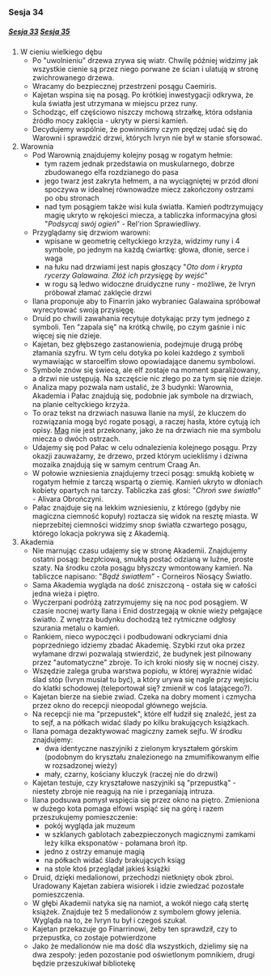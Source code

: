 ### Sesja 34
##### [Sesja 33](#sesja-033) [Sesja 35](#sesja-035)
1. W cieniu wielkiego dębu
    - Po "uwolnieniu" drzewa zrywa się wiatr. Chwilę później widzimy jak wszystkie cienie są przez niego porwane ze ścian i ulatują w stronę zwichrowanego drzewa.
    - Wracamy do bezpiecznej przestrzeni posągu Caemiris. 
    - Kajetan wspina się na posąg. Po krótkiej inwestygacji odkrywa, że kula światła jest utrzymana w miejscu przez runy.
    - Schodząc, elf częściowo niszczy mchową strzałkę, która odsłania źródło mocy zaklęcia - ukryty w piersi kamień.
    - Decydujemy wspólnie, że powinniśmy czym prędzej udać się do Warowni i sprawdzić drzwi, których Ivryn nie był w stanie sforsować.
2. Warownia
    - Pod Warownią znajdujemy kolejny posąg w rogatym hełmie: 
        - tym razem jednak przedstawia on muskularnego, dobrze zbudowanego elfa rozdzianego do pasa 
        - jego twarz jest zakryta hełmem, a na wyciągniętej w przód dłoni spoczywa w idealnej równowadze miecz zakończony ostrzami po obu stronach
        - nad tym posągiem także wisi kula światła. Kamień podtrzymujący magię ukryto w rękojeści miecza, a tabliczka informacyjna głosi "_Podsycaj swój ogień_" - Rel'rion Sprawiedliwy.
    - Przyglądamy się drzwiom warowni: 
        - wpisane w geometrię celtyckiego krzyża, widzimy runy i 4 symbole, po jednym na każdą ćwiartkę: głowa, dłonie, serce i waga
        - na łuku nad drzwiami jest napis głoszący "_Oto dom i krypta rycerzy Galawaina. Złóż ich przysięgę by wejść_"
        - w rogu są ledwo widoczne druidyczne runy - możliwe, że Ivryn próbował złamać zaklęcie drzwi
    - Ilana proponuje aby to Finarrin jako wybraniec Galawaina spróbował wyrecytować swoją przysięgę.
    - Druid po chwili zawahania recytuje dotykając przy tym jednego z symboli. Ten "zapala się" na krótką chwilę, po czym gaśnie i nic więcej się nie dzieje.
    - Kajetan, bez głębszego zastanowienia, podejmuje drugą próbę złamania szyfru. W tym celu dotyka po kolei każdego z symboli wymawiając w staroelfim słowo opowiadające danemu symbolowi.
    - Symbole znów się świecą, ale elf zostaje na moment sparaliżowany, a drzwi nie ustępują. Na szczęście nic złego po za tym się nie dzieje.
    - Analiza mapy pozwala nam ustalić, że 3 budynki: Warownia, Akademia i Pałac znajdują się, podobnie jak symbole na drzwiach, na planie celtyckiego krzyża.
    - To oraz tekst na drzwiach nasuwa Ilanie na myśl, że kluczem do rozwiązania mogą być rogate posągi, a raczej hasła, które cytują ich opisy. [Mag](Kajetan) nie jest przekonany, jako że na drzwiach nie ma symbolu miecza o dwóch ostrzach.
    - Udajemy się pod Pałac w celu odnalezienia kolejnego posągu. Przy okazji zauważamy, że drzewo, przed którym uciekliśmy i dziwna mozaika znajdują się w samym centrum Craag An.
    - W połowie wzniesienia znajdujemy trzeci posąg: smukłą kobietę w rogatym hełmie z tarczą wspartą o ziemię. Kamień ukryto w dłoniach kobiety opartych na tarczy. Tabliczka zaś głosi: "_Chroń swe światło_" - Alivara Obrończyni.
    - Pałac znajduje się na lekkim wzniesieniu, z którego (gdyby nie magiczna ciemność kopuły) roztacza się widok na resztę miasta. W nieprzebitej ciemności widzimy snop światła czwartego posągu, którego lokacja pokrywa się z Akademią.
3. Akademia
    - Nie marnując czasu udajemy się w stronę Akademii. Znajdujemy ostatni posąg: bezpłciową, smukłą postać odzianą w luźne, proste szaty. Na środku czoła posągu błyszczy wmontowany kamień. Na tabliczce napisano: "_Bądź światłem_" - Corneiros Niosący Światło.
    - Sama Akademia wygląda na dość zniszczoną - ostała się w całości jedna wieża i piętro.
    - Wyczerpani podróżą zatrzymujemy się na noc pod posągiem. W czasie nocnej warty Ilana i Enid dostrzegają w oknie wieży pełgające światło. Z wnętrza budynku dochodzą też rytmiczne odgłosy szurania metalu o kamień.
    - Rankiem, nieco wypoczęci i podbudowani odkryciami dnia poprzedniego idziemy zbadać Akademię. Szybki rzut oka przez wyłamane drzwi pozwalają stwierdzić, że budynek jest pilnowany przez "automatyczne" zbroje. To ich kroki niosły się w nocnej ciszy.
    - Wszędzie zalega gruba warstwa popiołu, w której wyraźnie widać ślad stóp (Ivryn musiał tu być), a który urywa się nagle przy wejściu do klatki schodowej (teleportował się? zmienił w coś latającego?).
    - Kajetan bierze na siebie zwiad. Czeka na dobry moment i czmycha przez okno do recepcji nieopodal głównego wejścia.
    - Na recepcji nie ma "przepustek", które elf łudził się znaleźć, jest za to sejf, a na półkach widać ślady po kilku brakujących książkach.
    - Ilana pomaga dezaktywować magiczny zamek sejfu. W środku znajdujemy:
        - dwa identyczne naszyjniki z zielonym kryształem górskim (podobnym do kryształu znalezionego na zmumifikowanym elfie w rozsadzonej wieży)
        - mały, czarny, kościany kluczyk (raczej nie do drzwi)
    - Kajetan testuje, czy kryształowe naszyjniki są "przepustką" - niestety zbroje nie reagują na nie i przeganiają intruza. 
    - Ilana podsuwa pomysł wspięcia się przez okno na piętro. Zmieniona w dużego kota pomaga elfowi wspiąć się na górę i razem przeszukujemy pomieszczenie:
        - pokój wygląda jak muzeum
        - w szklanych gablotach zabezpieczonych magicznymi zamkami leży kilka eksponatów - połamana broń itp.
        - jedno z ostrzy emanuje magią
        - na półkach widać ślady brakujących ksiąg
        - na stole ktoś przeglądał jakieś książki
    - Druid, dzięki medalionowi, przechodzi nietknięty obok zbroi. Uradowany Kajetan zabiera wisiorek i idzie zwiedzać pozostałe pomieszczenia.
    - W głębi Akademii natyka się na namiot, a wokół niego całą stertę książek. Znajduje też 5 medalionów z symbolem głowy jelenia. Wygląda na to, że Ivryn tu był i czegoś szukał.
    - Kajetan przekazuje go Finarrinowi, żeby ten sprawdził, czy to przepustka, co zostaje potwierdzone
    - Jako że medalionów nie ma dość dla wszystkich, dzielimy się na dwa zespoły: jeden pozostanie pod oświetlonym pomnikiem, drugi będzie przeszukiwał bibliotekę
